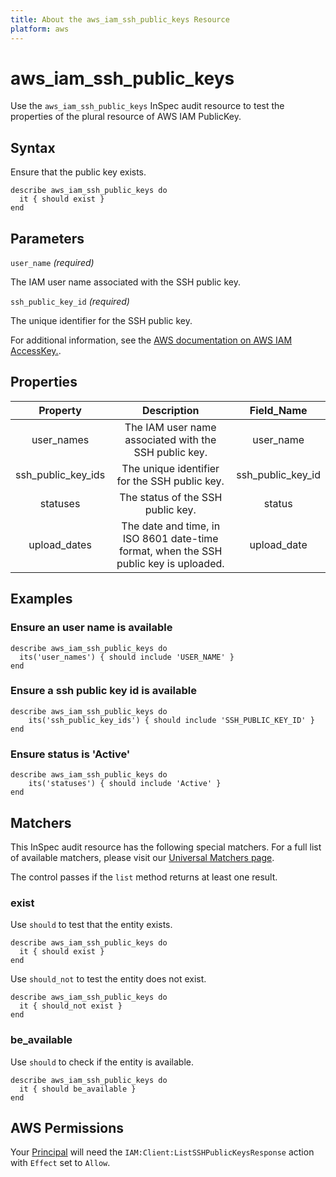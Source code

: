 ```yaml
---
title: About the aws_iam_ssh_public_keys Resource
platform: aws
---
```


# aws_iam_ssh_public_keys

Use the `aws_iam_ssh_public_keys` InSpec audit resource to test the properties of the plural resource of AWS IAM PublicKey.

## Syntax

Ensure that the public key exists.

    describe aws_iam_ssh_public_keys do
      it { should exist }
    end

## Parameters

`user_name` _(required)_

The IAM user name associated with the SSH public key.

`ssh_public_key_id` _(required)_

The unique identifier for the SSH public key.

For additional information, see the [AWS documentation on AWS IAM AccessKey.](https://docs.aws.amazon.com/AWSCloudFormation/latest/UserGuide/aws-properties-iam-accesskey.html).

## Properties

| Property           | Description                                           | Field_Name        |
| :----------------: | :---------------------------------------------------: | :---------------: |
| user_names         | The IAM user name associated with the SSH public key. | user_name         |
| ssh_public_key_ids | The unique identifier for the SSH public key.         | ssh_public_key_id |
| statuses           | The status of the SSH public key.                     | status            |
| upload_dates       | The date and time, in ISO 8601 date-time format, when the SSH public key is uploaded. | upload_date |

## Examples

### Ensure an user name is available

    describe aws_iam_ssh_public_keys do
      its('user_names') { should include 'USER_NAME' }
    end

### Ensure a ssh public key id is available

    describe aws_iam_ssh_public_keys do
        its('ssh_public_key_ids') { should include 'SSH_PUBLIC_KEY_ID' }
    end

### Ensure status is 'Active'

    describe aws_iam_ssh_public_keys do
        its('statuses') { should include 'Active' }
    end

## Matchers

This InSpec audit resource has the following special matchers. For a full list of available matchers, please visit our [Universal Matchers page](https://www.inspec.io/docs/reference/matchers/).

The control passes if the `list` method returns at least one result.

### exist

Use `should` to test that the entity exists.

    describe aws_iam_ssh_public_keys do
      it { should exist }
    end

Use `should_not` to test the entity does not exist.

    describe aws_iam_ssh_public_keys do
      it { should_not exist }
    end

### be_available

Use `should` to check if the entity is available.

    describe aws_iam_ssh_public_keys do
      it { should be_available }
    end

## AWS Permissions

Your [Principal](https://docs.aws.amazon.com/IAM/latest/UserGuide/intro-structure.html#intro-structure-principal) will need the `IAM:Client:ListSSHPublicKeysResponse` action with `Effect` set to `Allow`.
